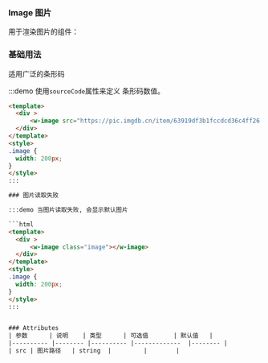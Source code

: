 ### Image 图片
用于渲染图片的组件：


### 基础用法
适用广泛的条形码

:::demo 使用`sourceCode`属性来定义 条形码数值。

```html
<template>
  <div >
	  <w-image src="https://pic.imgdb.cn/item/63919df3b1fccdcd36c4ff26.jpg" class="image"></w-image>
  </div>
</template>
<style>
.image { 
  width: 200px;
}
</style>
:::

### 图片读取失败

:::demo 当图片读取失败, 会显示默认图片

```html
<template>
  <div >
	  <w-image class="image"></w-image>
  </div>
</template>
<style>
.image { 
  width: 200px;
}
</style>
:::


### Attributes
| 参数      | 说明    | 类型      | 可选值       | 默认值   |
|---------- |-------- |---------- |-------------  |-------- |
| src | 图片路径   | string  |         |        |

